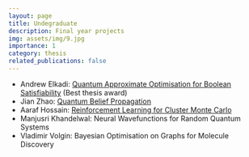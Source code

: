 ```yaml
---
layout: page
title: Undegraduate
description: Final year projects
img: assets/img/9.jpg
importance: 1
category: thesis
related_publications: false
---
```


- Andrew Elkadi: [Quantum Approximate Optimisation for
Boolean Satisfiability](https://www.imperial.ac.uk/media/imperial-college/faculty-of-engineering/computing/public/2223-ug-projects/Quantum-Approximate-Optimisation-for-Boolean-Satisfiability.pdf) (Best thesis award)
- Jian Zhao: [Quantum Belief Propagation](https://www.imperial.ac.uk/media/imperial-college/faculty-of-engineering/computing/public/2324-ug-projects/Zhao,-Jian-Quantum-Belief-Propagation.pdf)
- Aaraf Hossain: [Reinforcement Learning for Cluster Monte Carlo](/assets/pdf/aaraf.pdf)
- Manjusri Khandelwal: Neural Wavefunctions for Random Quantum Systems
- Vladimir Volgin: Bayesian Optimisation on Graphs for Molecule Discovery
